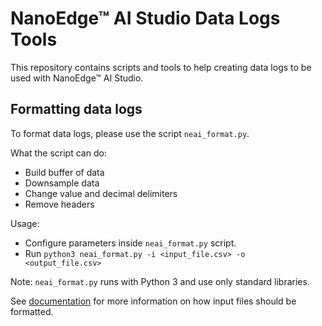 # NanoEdge™ AI Studio Data Logs Tools

This repository contains scripts and tools to help creating data logs to be used with NanoEdge™ AI Studio.

## Formatting data logs

To format data logs, please use the script `neai_format.py`.

What the script can do:
- Build buffer of data
- Downsample data
- Change value and decimal delimiters
- Remove headers

Usage: 
- Configure parameters inside `neai_format.py` script.
- Run `python3 neai_format.py -i <input_file.csv> -o <output_file.csv>`

Note: `neai_format.py` runs with Python 3 and use only standard libraries.

See [documentation](https://cartesiam-neai-docs.readthedocs-hosted.com/studio/studio.html#ii-general-approach-for-formatting-input-files-properly) for more information on how input files should be formatted.

